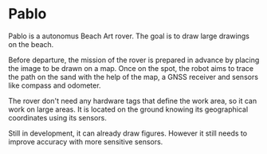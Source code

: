 # Pablo
Pablo is a autonomus Beach Art rover. The goal is to draw large drawings on the beach.

Before departure, the mission of the rover is prepared in advance by placing the image to be drawn on a map.
Once on the spot, the robot aims to trace the path on the sand with the help of the map, a GNSS receiver and sensors like compass and odometer.

The rover don't need any hardware tags that define the work area, so it can work on large areas.
It is located on the ground knowing its geographical coordinates using its sensors.

Still in development, it can already draw figures. However it still needs to improve accuracy with more sensitive sensors.
